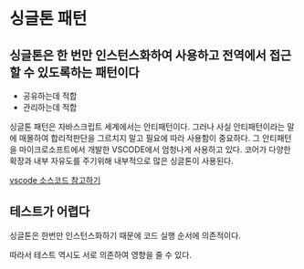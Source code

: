 # 싱글톤 패턴

## 싱글톤은 한 번만 인스턴스화하여 사용하고 전역에서 접근할 수 있도록하는 패턴이다

- 공유하는데 적합
- 관리하는데 적합

싱글톤 패턴은 자바스크립트 세계에서는 안티패턴이다.
그러나 사실 안티패턴이라는 말에 매몰하여 합리적판단을 그르치지 말고 필요에 따라 사용함이 중요하다.
그 안티패턴을 마이크로소프트에서 개발한 VSCODE에서 엄청나게 사용하고 있다. 코어가 다양한 확장과 내부 자유도를 주기위해 내부적으로 많은 싱글톤이 사용된다.

[vscode 소스코드 참고하기](https://github.com/microsoft/vscode/blob/main/src/vs/base/browser/browser.ts)

## 테스트가 어렵다

싱글톤은 한번만 인스턴스화하기 때문에 코드 실행 순서에 의존적이다.

따라서 테스트 역시도 서로 의존하여 영향을 줄 수 있다.